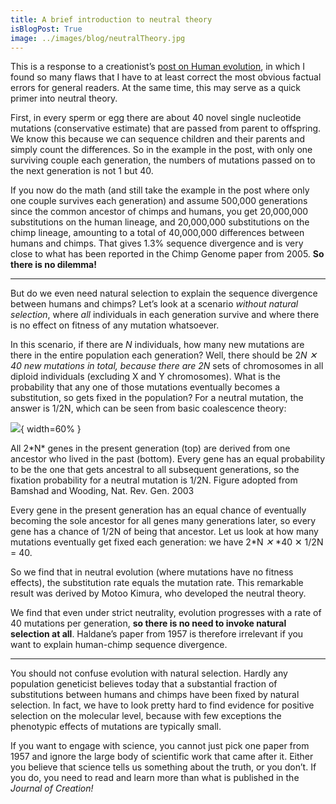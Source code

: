 ```yaml
---
title: A brief introduction to neutral theory
isBlogPost: True
image: ../images/blog/neutralTheory.jpg
---
```


This is a response to a creationist’s [post on Human evolution](https://medium.com/@b1e1nugent/haldane-s-dilemma-shows-impossibility-of-ape-to-human-evolution-93bc7edb4830),
in which I found so many flaws that I have to at least correct the most obvious
factual errors for general readers. At the same time, this may serve as a quick
primer into neutral theory.

First, in every sperm or egg there are about 40 novel single nucleotide
mutations (conservative estimate) that are passed from parent to offspring. We
know this because we can sequence children and their parents and simply count
the differences. So in the example in the post, with only one surviving couple
each generation, the numbers of mutations passed on to the next generation is
not 1 but 40.

If you now do the math (and still take the example in the post where only one
couple survives each generation) and assume 500,000 generations since the common
ancestor of chimps and humans, you get 20,000,000 substitutions on the human
lineage, and 20,000,000 substitutions on the chimp lineage, amounting to a total
of 40,000,000 differences between humans and chimps. That gives 1.3% sequence
divergence and is very close to what has been reported in the Chimp Genome paper
from 2005. **So there is no dilemma!**

*****

But do we even need natural selection to explain the sequence divergence between
humans and chimps? Let’s look at a scenario *without natural selection*, where
*all* individuals in each generation survive and where there is no effect on
fitness of any mutation whatsoever.

In this scenario, if there are *N* individuals, how many new mutations are there
in the entire population each generation? Well, there should be 2*N *✕* *40 new
mutations in total, because there are 2*N* sets of chromosomes in all diploid
individuals (excluding X and Y chromosomes). What is the probability that any
one of those mutations eventually becomes a substitution, so gets fixed in the
population? For a neutral mutation, the answer is 1/2N, which can be seen from
basic coalescence theory:

![](../images/neutralTheory.jpg){ width=60% }
<figcaption>All 2*N* genes in the present generation (top) are derived from one ancestor who
lived in the past (bottom). Every gene has an equal probability to be the one
that gets ancestral to all subsequent generations, so the fixation probability
for a neutral mutation is 1/2N. Figure adopted from Bamshad and Wooding, Nat.
Rev. Gen. 2003</figcaption>

Every gene in the present generation has an equal chance of eventually becoming
the sole ancestor for all genes many generations later, so every gene has a
chance of 1/2N of being that ancestor. Let us look at how many mutations
eventually get fixed each generation: we have 2*N *✕* *40 ✕ 1/2N = 40.

So we find that in neutral evolution (where mutations have no fitness effects),
the substitution rate equals the mutation rate. This remarkable result was
derived by Motoo Kimura, who developed the neutral theory.

We find that even under strict neutrality, evolution progresses with a rate of
40 mutations per generation, **so there is no need to invoke natural selection
at all**. Haldane’s paper from 1957 is therefore irrelevant if you want to
explain human-chimp sequence divergence.

*****

You should not confuse evolution with natural selection. Hardly any population
geneticist believes today that a substantial fraction of substitutions between
humans and chimps have been fixed by natural selection. In fact, we have to look
pretty hard to find evidence for positive selection on the molecular level,
because with few exceptions the phenotypic effects of mutations are typically
small.

If you want to engage with science, you cannot just pick one paper from 1957 and
ignore the large body of scientific work that came after it. Either you believe
that science tells us something about the truth, or you don’t. If you do, you
need to read and learn more than what is published in the *Journal of Creation!*
